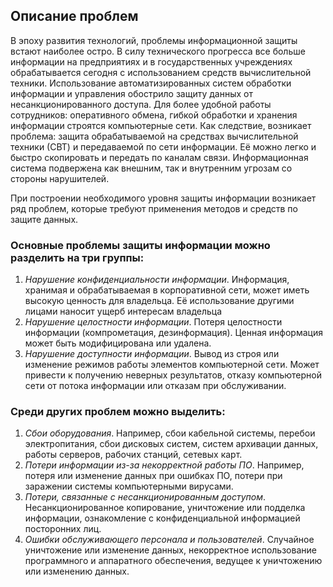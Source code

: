 ## Описание проблем
В эпоху развития технологий, проблемы информационной защиты встают наиболее остро. В силу технического прогресса все больше информации на предприятиях и в государственных учреждениях обрабатывается сегодня с использованием средств вычислительной техники. Использование автоматизированных систем обработки информации и управления обострило защиту данных от несанкционированного доступа. Для более удобной работы сотрудников: оперативного обмена, гибкой обработки и хранения информации строятся компьютерные сети. Как следствие, возникает проблема: защита обрабатываемой на средствах вычислительной техники (СВТ) и передаваемой по сети информации. Её можно легко и быстро скопировать и передать по каналам связи. Информационная система подвержена как внешним, так и внутренним угрозам со стороны нарушителей. 

При построении необходимого уровня защиты информации возникает ряд проблем, которые требуют применения методов и средств по защите данных.

### Основные проблемы защиты информации можно разделить на три группы:
1. *Нарушение конфиденциальности информации*. Информация, хранимая и обрабатываемая в корпоративной сети, может иметь высокую ценность для владельца. Её использование другими лицами наносит ущерб интересам владельца
2. *Нарушение целостности информации*. Потеря целостности информации (компрометация, дезинформация). Ценная информация может быть модифицирована или удалена.
3. *Нарушение доступности информации*. Вывод из строя или изменение режимов работы элементов компьютерной сети. Может привести к получению неверных результатов, отказу компьютерной сети от потока информации или отказам при обслуживании.

### Среди других проблем можно выделить:
1. *Сбои оборудования*. Например, сбои кабельной системы, перебои электропитания, сбои дисковых систем, систем архивации данных, работы серверов, рабочих станций, сетевых карт. 
2. *Потери информации из-за некорректной работы ПО*. Например, потеря или изменение данных при ошибках ПО, потери при заражении системы компьютерными вирусами. 
3. *Потери, связанные с несанкционированным доступом*. Несанкционированное копирование, уничтожение или подделка информации, ознакомление с конфиденциальной информацией посторонних лиц. 
4. *Ошибки обслуживающего персонала и пользователей*. Случайное уничтожение или изменение данных, некорректное использование программного и аппаратного обеспечения, ведущее к уничтожению или изменению данных.
